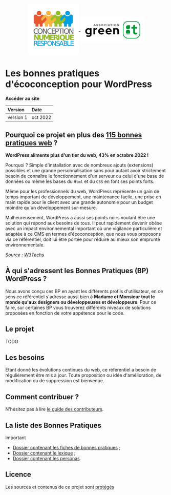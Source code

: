 <p align="center">
  <a href="https://collectif.greenit.fr/">
    <img align="center" alt="CNUMR" src="./public/logo-cnumr.png" width="160" />
  </a> 
    <img align="center" alt="Association Green IT" src="./public/logo-asso.png" width="200" />
</p>

# Les bonnes pratiques d'écoconception pour WordPress

**Accéder au site**

| Version   | Date     |
| :-------- | :------- |
| version 1 | oct 2022 |

## Pourquoi ce projet en plus des [115 bonnes pratiques web](https://github.com/cnumr/best-practices) ?

**WordPress alimente plus d'un tier du web, 43% en octobre 2022 !**

Pourquoi ? Simple d'installation avec de nombreux ajouts (extensions) possibles et une grande personnalisation sans pour autant avoir strictement besoin de connaître le fonctionnement d'un serveur ou celui d'une base de données ou même les bases du `Html` et du `CSS` en font ses points forts.

Même pour les professionnels du web, WordPress représente un gain de temps important de développement, une maintenance facile, une prise en main rapide pour le client avec une grande autonomie pour un budget moindre qu'un développement sur-mesure.

Malheureusement, WordPress a aussi ses points noirs voulant être une solution qui répond aux besoins de tous. Il peut rapidement devenir obèse avec un impact environnemental important où une vigilance particulière et adaptée à ce CMS en termes d'écoconception, que nous vous proposons via ce référentiel, doit lui être portée pour réduire au mieux son emprunte environnementale.

_Source : [W3Techs](https://w3techs.com/technologies/history_overview/content_management/all)_

## À qui s'adressent les Bonnes Pratiques (BP) WordPress ?

Nous avons conçu ces BP en ayant les différents profils d'utilisateur, en ce sens ce référentiel s'adresse aussi bien à **Madame et Monsieur tout le monde qu'aux designers ou développeuses et développeurs**. Pour ce faire, sur certaines BP vous trouverez différents niveaux de solutions proposées en fonction de votre appétence pour le code.

## Le projet

TODO

## Les besoins

Étant donné les évolutions continues du web, ce référentiel a besoin de régulièrement être mis à jour.
Toute proposition ou idée d'amélioration, de modification ou de suppression est bienvenue.

## Comment contribuer ?

N'hésitez pas à lire [le guide des contributeurs](CONTRIBUTING.md).

## La liste des Bonnes Pratiques

> [!IMPORTANT]
>
> - [Dossier contenant les fiches de bonnes pratiques](src/content/fiches/fr/) ;
> - [Dossier contenant le lexique](src/content/lexique/fr/) ;
> - [Dossier contenant les personas](src/content/personas/fr/).

## Licence

Les sources et contenus de ce projet sont [protégés](LICENCE.md)
